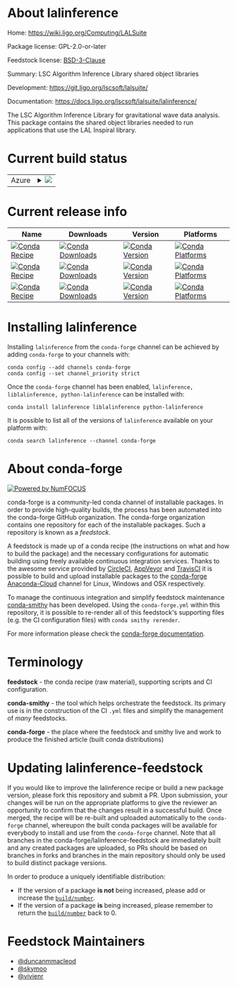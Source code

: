 About lalinference
==================

Home: https://wiki.ligo.org/Computing/LALSuite

Package license: GPL-2.0-or-later

Feedstock license: [BSD-3-Clause](https://github.com/conda-forge/lalinference-feedstock/blob/master/LICENSE.txt)

Summary: LSC Algorithm Inference Library shared object libraries

Development: https://git.ligo.org/lscsoft/lalsuite/

Documentation: https://docs.ligo.org/lscsoft/lalsuite/lalinference/

The LSC Algorithm Inference Library for gravitational wave data
analysis.  This package contains the shared object libraries
needed to run applications that use the LAL Inspiral library.


Current build status
====================


<table>
    
  <tr>
    <td>Azure</td>
    <td>
      <details>
        <summary>
          <a href="https://dev.azure.com/conda-forge/feedstock-builds/_build/latest?definitionId=3992&branchName=master">
            <img src="https://dev.azure.com/conda-forge/feedstock-builds/_apis/build/status/lalinference-feedstock?branchName=master">
          </a>
        </summary>
        <table>
          <thead><tr><th>Variant</th><th>Status</th></tr></thead>
          <tbody><tr>
              <td>linux_64</td>
              <td>
                <a href="https://dev.azure.com/conda-forge/feedstock-builds/_build/latest?definitionId=3992&branchName=master">
                  <img src="https://dev.azure.com/conda-forge/feedstock-builds/_apis/build/status/lalinference-feedstock?branchName=master&jobName=linux&configuration=linux_64_" alt="variant">
                </a>
              </td>
            </tr><tr>
              <td>osx_64</td>
              <td>
                <a href="https://dev.azure.com/conda-forge/feedstock-builds/_build/latest?definitionId=3992&branchName=master">
                  <img src="https://dev.azure.com/conda-forge/feedstock-builds/_apis/build/status/lalinference-feedstock?branchName=master&jobName=osx&configuration=osx_64_" alt="variant">
                </a>
              </td>
            </tr><tr>
              <td>osx_arm64</td>
              <td>
                <a href="https://dev.azure.com/conda-forge/feedstock-builds/_build/latest?definitionId=3992&branchName=master">
                  <img src="https://dev.azure.com/conda-forge/feedstock-builds/_apis/build/status/lalinference-feedstock?branchName=master&jobName=osx&configuration=osx_arm64_" alt="variant">
                </a>
              </td>
            </tr>
          </tbody>
        </table>
      </details>
    </td>
  </tr>
</table>

Current release info
====================

| Name | Downloads | Version | Platforms |
| --- | --- | --- | --- |
| [![Conda Recipe](https://img.shields.io/badge/recipe-lalinference-green.svg)](https://anaconda.org/conda-forge/lalinference) | [![Conda Downloads](https://img.shields.io/conda/dn/conda-forge/lalinference.svg)](https://anaconda.org/conda-forge/lalinference) | [![Conda Version](https://img.shields.io/conda/vn/conda-forge/lalinference.svg)](https://anaconda.org/conda-forge/lalinference) | [![Conda Platforms](https://img.shields.io/conda/pn/conda-forge/lalinference.svg)](https://anaconda.org/conda-forge/lalinference) |
| [![Conda Recipe](https://img.shields.io/badge/recipe-liblalinference-green.svg)](https://anaconda.org/conda-forge/liblalinference) | [![Conda Downloads](https://img.shields.io/conda/dn/conda-forge/liblalinference.svg)](https://anaconda.org/conda-forge/liblalinference) | [![Conda Version](https://img.shields.io/conda/vn/conda-forge/liblalinference.svg)](https://anaconda.org/conda-forge/liblalinference) | [![Conda Platforms](https://img.shields.io/conda/pn/conda-forge/liblalinference.svg)](https://anaconda.org/conda-forge/liblalinference) |
| [![Conda Recipe](https://img.shields.io/badge/recipe-python--lalinference-green.svg)](https://anaconda.org/conda-forge/python-lalinference) | [![Conda Downloads](https://img.shields.io/conda/dn/conda-forge/python-lalinference.svg)](https://anaconda.org/conda-forge/python-lalinference) | [![Conda Version](https://img.shields.io/conda/vn/conda-forge/python-lalinference.svg)](https://anaconda.org/conda-forge/python-lalinference) | [![Conda Platforms](https://img.shields.io/conda/pn/conda-forge/python-lalinference.svg)](https://anaconda.org/conda-forge/python-lalinference) |

Installing lalinference
=======================

Installing `lalinference` from the `conda-forge` channel can be achieved by adding `conda-forge` to your channels with:

```
conda config --add channels conda-forge
conda config --set channel_priority strict
```

Once the `conda-forge` channel has been enabled, `lalinference, liblalinference, python-lalinference` can be installed with:

```
conda install lalinference liblalinference python-lalinference
```

It is possible to list all of the versions of `lalinference` available on your platform with:

```
conda search lalinference --channel conda-forge
```


About conda-forge
=================

[![Powered by
NumFOCUS](https://img.shields.io/badge/powered%20by-NumFOCUS-orange.svg?style=flat&colorA=E1523D&colorB=007D8A)](https://numfocus.org)

conda-forge is a community-led conda channel of installable packages.
In order to provide high-quality builds, the process has been automated into the
conda-forge GitHub organization. The conda-forge organization contains one repository
for each of the installable packages. Such a repository is known as a *feedstock*.

A feedstock is made up of a conda recipe (the instructions on what and how to build
the package) and the necessary configurations for automatic building using freely
available continuous integration services. Thanks to the awesome service provided by
[CircleCI](https://circleci.com/), [AppVeyor](https://www.appveyor.com/)
and [TravisCI](https://travis-ci.com/) it is possible to build and upload installable
packages to the [conda-forge](https://anaconda.org/conda-forge)
[Anaconda-Cloud](https://anaconda.org/) channel for Linux, Windows and OSX respectively.

To manage the continuous integration and simplify feedstock maintenance
[conda-smithy](https://github.com/conda-forge/conda-smithy) has been developed.
Using the ``conda-forge.yml`` within this repository, it is possible to re-render all of
this feedstock's supporting files (e.g. the CI configuration files) with ``conda smithy rerender``.

For more information please check the [conda-forge documentation](https://conda-forge.org/docs/).

Terminology
===========

**feedstock** - the conda recipe (raw material), supporting scripts and CI configuration.

**conda-smithy** - the tool which helps orchestrate the feedstock.
                   Its primary use is in the construction of the CI ``.yml`` files
                   and simplify the management of *many* feedstocks.

**conda-forge** - the place where the feedstock and smithy live and work to
                  produce the finished article (built conda distributions)


Updating lalinference-feedstock
===============================

If you would like to improve the lalinference recipe or build a new
package version, please fork this repository and submit a PR. Upon submission,
your changes will be run on the appropriate platforms to give the reviewer an
opportunity to confirm that the changes result in a successful build. Once
merged, the recipe will be re-built and uploaded automatically to the
`conda-forge` channel, whereupon the built conda packages will be available for
everybody to install and use from the `conda-forge` channel.
Note that all branches in the conda-forge/lalinference-feedstock are
immediately built and any created packages are uploaded, so PRs should be based
on branches in forks and branches in the main repository should only be used to
build distinct package versions.

In order to produce a uniquely identifiable distribution:
 * If the version of a package **is not** being increased, please add or increase
   the [``build/number``](https://docs.conda.io/projects/conda-build/en/latest/resources/define-metadata.html#build-number-and-string).
 * If the version of a package **is** being increased, please remember to return
   the [``build/number``](https://docs.conda.io/projects/conda-build/en/latest/resources/define-metadata.html#build-number-and-string)
   back to 0.

Feedstock Maintainers
=====================

* [@duncanmmacleod](https://github.com/duncanmmacleod/)
* [@skymoo](https://github.com/skymoo/)
* [@vivienr](https://github.com/vivienr/)

